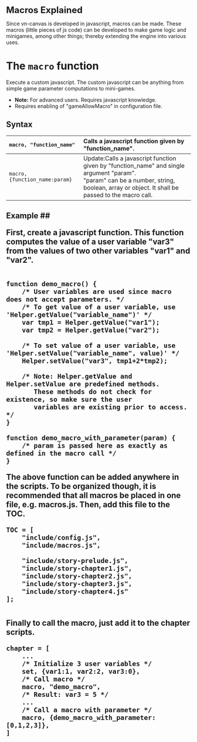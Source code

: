 <font size='5'> <b>Macros Explained</b> </font>

Since vn-canvas is developed in javascript, macros can be made. These macros (little pieces of js code) can be developed to make game logic and minigames, among other things; thereby extending the engine into various uses.

# The `macro` function #

Execute a custom javascript. The custom javascript can be anything from simple game parameter computations to mini-games.

  * **Note:** For advanced users. Requires javascript knowledge.
  * Requires enabling of "gameAllowMacro" in configuration file.

## Syntax ##

| `macro, "function_name"` | Calls a javascript function given by "function\_name". |
|:-------------------------|:-------------------------------------------------------|
| `macro, {function_name:param}` | Update:Calls a javascript function given by "function\_name" and single argument "param".<br> "param" can be a number, string, boolean, array or object. It shall be passed to the macro call. </tbody></table>


<h2>Example ##

First, create a javascript function. This function computes the value of a user variable "var3" from the values of two other variables "var1" and "var2".

```
  
function demo_macro() {
	/* User variables are used since macro does not accept parameters. */
	/* To get value of a user variable, use 'Helper.getValue("variable_name")' */
	var tmp1 = Helper.getValue("var1");
	var tmp2 = Helper.getValue("var2");
	
	/* To set value of a user variable, use 'Helper.setValue("variable_name", value)' */
	Helper.setValue("var3", tmp1+2*tmp2);
	
	/* Note: Helper.getValue and Helper.setValue are predefined methods.
	   These methods do not check for existence, so make sure the user
	   variables are existing prior to access. */
}

function demo_macro_with_parameter(param) {
	/* param is passed here as exactly as defined in the macro call */
}
```

The above function can be added anywhere in the scripts. To be organized though, it is recommended that all macros be placed in one file, e.g. macros.js. Then, add this file to the TOC.

```
TOC = [
	"include/config.js",
	"include/macros.js",
	
	"include/story-prelude.js",
	"include/story-chapter1.js",
	"include/story-chapter2.js",
	"include/story-chapter3.js",
	"include/story-chapter4.js"
];
	
```

Finally to call the macro, just add it to the chapter scripts.

```
chapter = [
	...
	/* Initialize 3 user variables */
	set, {var1:1, var2:2, var3:0},
	/* Call macro */
	macro, "demo_macro",
	/* Result: var3 = 5 */
	...
	/* Call a macro with parameter */
	macro, {demo_macro_with_parameter:[0,1,2,3]},
]

```